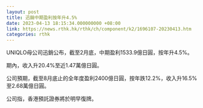 ```yaml
---
layout: post
title: 迅銷中期盈利按年升4.5%
date: 2023-04-13 18:15:34.000000000 +08:00
link: https://news.rthk.hk/rthk/ch/component/k2/1696107-20230413.htm
categories: rthk
---
```


UNIQLO母公司迅銷公布，截至2月底，中期盈利1533.9億日圓，按年升4.5%。

期內，收入升20.4%至近1.47萬億日圓。

公司預期，截至8月底止的全年度盈利2400億日圓，按年跌12.2%，收入升16.5%至2.68萬億日圓。

公司指，香港預託證券將於明早復牌。
